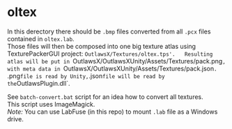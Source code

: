 # oltex

In this derectory there should be `.bmp` files converted from all `.pcx` files contained in `oltex.lab`.  
Those files will then be composed into one big texture atlas using TexturePackerGUI project: `OutlawsX/Textures/oltex.tps'.  
Resulting atlas will be put in `OutlawsX/OutlawsXUnity/Assets/Textures/pack.png`, with meta data in `OutlawsX/OutlawsXUnity/Assets/Textures/pack.json`.  
`.png` file is read by Unity, `.json` file will be read by the `OutlawsPlugin.dll`.

See `batch-convert.bat` script for an idea how to convert all textures.  
This script uses ImageMagick.  
*Note:* You can use LabFuse (in this repo) to mount `.lab` file as a Windows drive.
